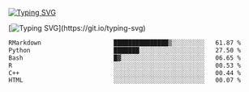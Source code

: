 [![Typing SVG](https://readme-typing-svg.demolab.com?font=Fira+Code&duration=1&pause=1000&center=true&vCenter=true&width=435&lines=Ivy+Streeter)](https://git.io/typing-svg)

[![Typing SVG](https://readme-typing-svg.demolab.com?font=Fira+Code&pause=1000&center=true&width=435&lines=Hello%2C+nice+to+meet+you!;I+am+a+researcher+in+biotech.;I+am+interested+in+bioinformatics.;I+am+self-taught+and+love+learning.;Feel+free+to+reach+out!)](https://git.io/typing-svg)
<!--START_SECTION:waka-->

```txt
RMarkdown                    ███████████████▒░░░░░░░░░   61.87 %
Python                       ███████░░░░░░░░░░░░░░░░░░   27.50 %
Bash                         █▓░░░░░░░░░░░░░░░░░░░░░░░   06.65 %
R                            ░░░░░░░░░░░░░░░░░░░░░░░░░   00.53 %
C++                          ░░░░░░░░░░░░░░░░░░░░░░░░░   00.44 %
HTML                         ░░░░░░░░░░░░░░░░░░░░░░░░░   00.07 %
```

<!--END_SECTION:waka-->
